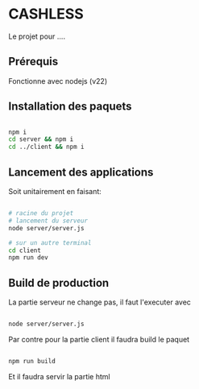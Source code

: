 # CASHLESS
Le projet pour ....


## Prérequis
Fonctionne avec nodejs (v22)

## Installation des paquets
```bash

npm i
cd server && npm i
cd ../client && npm i
```

## Lancement des applications

Soit unitairement en faisant:

```bash

# racine du projet
# lancement du serveur
node server/server.js

# sur un autre terminal
cd client
npm run dev
```

## Build de production
La partie serveur ne change pas, il faut l'executer avec 
```bash

node server/server.js
```

Par contre pour la partie client il faudra build le paquet
```bash 

npm run build
```
Et il faudra servir la partie html

